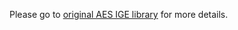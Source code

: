 Please go to [original AES IGE library](https://github.com/kawasaniac/DotnetAesIge) for more details.
